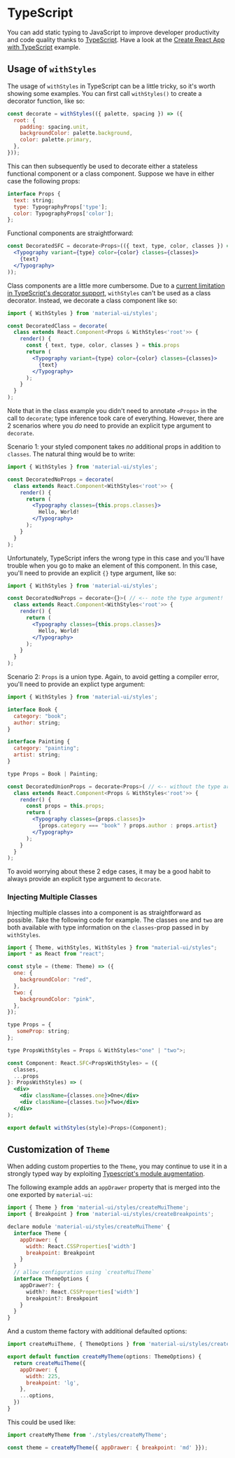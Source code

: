 # TypeScript

You can add static typing to JavaScript to improve developer productivity and code quality thanks to [TypeScript](https://www.typescriptlang.org/).
Have a look at the [Create React App with TypeScript](https://github.com/mui-org/material-ui/tree/v1-beta/examples/create-react-app-with-typescript) example.

## Usage of `withStyles`

The usage of `withStyles` in TypeScript can be a little tricky, so it's worth showing some examples. You can first call `withStyles()` to create a decorator function, like so:

```js
const decorate = withStyles(({ palette, spacing }) => ({
  root: {
    padding: spacing.unit,
    backgroundColor: palette.background,
    color: palette.primary,
  },
}));
```

This can then subsequently be used to decorate either a stateless functional component or a class component. Suppose we have in either case the following props:

```js
interface Props {
  text: string;
  type: TypographyProps['type'];
  color: TypographyProps['color'];
};
```

Functional components are straightforward:

```jsx
const DecoratedSFC = decorate<Props>(({ text, type, color, classes }) => (
  <Typography variant={type} color={color} classes={classes}>
    {text}
  </Typography>
));
```

Class components are a little more cumbersome. Due to a [current limitation in TypeScript's decorator support](https://github.com/Microsoft/TypeScript/issues/4881), `withStyles` can't be used as a class decorator. Instead, we decorate a class component like so:

```jsx
import { WithStyles } from 'material-ui/styles';

const DecoratedClass = decorate(
  class extends React.Component<Props & WithStyles<'root'>> {
    render() {
      const { text, type, color, classes } = this.props
      return (
        <Typography variant={type} color={color} classes={classes}>
          {text}
        </Typography>
      );
    }
  }
);
```

Note that in the class example you didn't need to annotate `<Props>` in the call to `decorate`; type inference took care of everything. However, there are 2 scenarios where you _do_ need to provide an explicit type argument to `decorate`.

Scenario 1: your styled component takes _no_ additional props in addition to `classes`. The natural thing would be to write:

```jsx
import { WithStyles } from 'material-ui/styles';

const DecoratedNoProps = decorate(
  class extends React.Component<WithStyles<'root'>> {
    render() {
      return (
        <Typography classes={this.props.classes}>
          Hello, World!
        </Typography>
      );
    }
  }
);
```

Unfortunately, TypeScript infers the wrong type in this case and you'll have trouble when you go to make an element of this component. In this case, you'll need to provide an explicit `{}` type argument, like so:

```jsx
import { WithStyles } from 'material-ui/styles';

const DecoratedNoProps = decorate<{}>( // <-- note the type argument!
  class extends React.Component<WithStyles<'root'>> {
    render() {
      return (
        <Typography classes={this.props.classes}>
          Hello, World!
        </Typography>
      );
    }
  }
);
```

Scenario 2: `Props` is a union type. Again, to avoid getting a compiler error, you'll need to provide an explict type argument:

```jsx
import { WithStyles } from 'material-ui/styles';

interface Book {
  category: "book";
  author: string;
}

interface Painting {
  category: "painting";
  artist: string;
}

type Props = Book | Painting;

const DecoratedUnionProps = decorate<Props>( // <-- without the type argument, we'd get a compiler error!
  class extends React.Component<Props & WithStyles<'root'>> {
    render() {
      const props = this.props;
      return (
        <Typography classes={props.classes}>
          {props.category === "book" ? props.author : props.artist}
        </Typography>
      );
    }
  }
);
```

To avoid worrying about these 2 edge cases, it may be a good habit to always provide an explicit type argument to `decorate`.

### Injecting Multiple Classes

Injecting multiple classes into a component is as straightforward as possible. Take the following code for example. The classes `one` and `two` are both available with type information on the `classes`-prop passed in by `withStyles`.

```jsx
import { Theme, withStyles, WithStyles } from "material-ui/styles";
import * as React from "react";

const style = (theme: Theme) => ({
  one: {
    backgroundColor: "red",
  },
  two: {
    backgroundColor: "pink",
  },
});

type Props = {
   someProp: string;
};

type PropsWithStyles = Props & WithStyles<"one" | "two">;

const Component: React.SFC<PropsWithStyles> = ({
  classes,
  ...props
}: PropsWithStyles) => (
  <div>
    <div className={classes.one}>One</div>
    <div className={classes.two}>Two</div>
  </div>
);

export default withStyles(style)<Props>(Component);
```

## Customization of `Theme`

When adding custom properties to the `Theme`, you may continue to use it in a strongly typed way by exploiting
[Typescript's module augmentation](https://www.typescriptlang.org/docs/handbook/declaration-merging.html#module-augmentation).

The following example adds an `appDrawer` property that is merged into the one exported by `material-ui`:

```js
import { Theme } from 'material-ui/styles/createMuiTheme';
import { Breakpoint } from 'material-ui/styles/createBreakpoints';

declare module 'material-ui/styles/createMuiTheme' {
  interface Theme {
    appDrawer: {
      width: React.CSSProperties['width']
      breakpoint: Breakpoint
    }
  }
  // allow configuration using `createMuiTheme`
  interface ThemeOptions {
    appDrawer?: {
      width?: React.CSSProperties['width']
      breakpoint?: Breakpoint
    }
  }
}
```

And a custom theme factory with additional defaulted options:

```js
import createMuiTheme, { ThemeOptions } from 'material-ui/styles/createMuiTheme';

export default function createMyTheme(options: ThemeOptions) {
  return createMuiTheme({
    appDrawer: {
      width: 225,
      breakpoint: 'lg',
    },
    ...options,
  })
}
```

This could be used like:

```js
import createMyTheme from './styles/createMyTheme';

const theme = createMyTheme({ appDrawer: { breakpoint: 'md' }});
```
